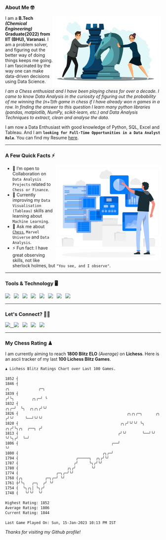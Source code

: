 ### About Me 🤓
<img align="right" alt="Coding" width="350" src="https://github.com/Laxman-Lakhan/Laxman-Lakhan/blob/master/Assets/Chess_Vector.jpg">   

I am a **B.Tech** _**(Chemical Engineering)**_ **Graduate(2022) from IIT (BHU), Varanasi**. I am a problem solver, and figuring out the better way of doing things keeps me going. I am fascinated by the way one can make data-driven decisions using Data Science. 

_I am a Chess enthusiast and I have been playing chess for over a decade. I came to know Data Analysis in the curiosity of figuring out the probability of me winning the (n+1)th game in chess if I have already won n games in a row. In finding the answer to this question I learn many python libraries (pandas, matplotlib, NumPy, scikit-learn, etc.) and Data Analysis Techniques to extract, clean and analyse the data._

I am now a Data Enthusiast with good knowledge of Python, SQL, Excel and Tableau. And I am **`looking for Full-Time Opportunities in a Data Analyst Role`**. You can find my Resume
 [here](https://drive.google.com/file/d/1UIOoogRLj5eGQFQBkuvMmTISZVdl2Ok7/view?usp=sharing).


---

### A Few Quick Facts ⚡️
<img align="right" alt="Coding" width="340" src="https://github.com/Laxman-Lakhan/Laxman-Lakhan/blob/master/Assets/Data_Vector.jpg">   

- 🤝 I’m open to Collaboration on `Data Analysis Projects` related to `Chess or Finance`.
- 📖 Currently improving my `Data Visualisation (Tableau)` skills and learning about `Machine Learning`.
- 💬 Ask me about [`Chess`](https://lichess.org/@/YourKingIsInDanger), `Marvel Universe` and `Data Analysis`.
- ⚡️ Fun fact: I have great observing skills, not like sherlock holmes, but `"You see, and I observe"`.

---
### Tools & Technology 🖥

<img src="https://img.shields.io/badge/Python-white?logo=Python&logoColor=ColorName&style=ShieldStyle" /> &nbsp;
<img src="https://img.shields.io/badge/MySQL-white?logo=MySQL&logoColor=ColorName&style=ShieldStyle" /> &nbsp;
<img src="https://img.shields.io/badge/Tableau-white?logo=Tableau&logoColor=ColorName&style=ShieldStyle" /> &nbsp;
<img src="https://img.shields.io/badge/Excel-white?logo=Microsoft+Excel&logoColor=196F3D&style=ShieldStyle" /> &nbsp;
<img src="https://img.shields.io/badge/Jupyter-white?logo=Jupyter&logoColor=ColorName&style=ShieldStyle" /> &nbsp;
<img src="https://img.shields.io/badge/pandas-white?logo=Pandas&logoColor=000080&style=ShieldStyle" /> &nbsp;
<img src="https://img.shields.io/badge/numpy-white?logo=Numpy&logoColor=85C1E9&style=ShieldStyle" /> &nbsp;
<img src="https://img.shields.io/badge/scikit learn-white?logo=Scikit+Learn&logoColor=ColorName&style=ShieldStyle" /> &nbsp;



---

### Let's Connect? 🫳🏻

<a href="mailto:laxmansingh.lakhan@gmail.com"> <img src="https://img.icons8.com/fluent/48/000000/gmail.png" width="3.5%"/> &nbsp;
[<img src="https://img.icons8.com/color/48/000000/linkedin.png" width="3.5%"/>](https://www.linkedin.com/in/laxman-lakhan/)  &nbsp;
[<img src="https://img.icons8.com/fluent/48/000000/facebook-new.png" width="3.5%"/>](https://www.facebook.com/s.laxmanlakhan/)  &nbsp;
[<img src="https://img.icons8.com/fluent/48/000000/instagram-new.png" width="3.5%"/>](https://www.instagram.com/laxman.lakhan/)  &nbsp;
[<img src="https://img.icons8.com/color/48/000000/twitter.png" width="3.5%"/>](https://twitter.com/laxman__lakhan)  &nbsp;

 ---
  
### My Chess Rating ♟
  
I am currently aiming to reach **1800 Blitz ELO** *(Average)* on **Lichess**. Here is an ascii tracker of my last **100 Lichess Blitz Games**.

  ```
  ♟︎ 𝙻𝚒𝚌𝚑𝚎𝚜𝚜 𝙱𝚕𝚒𝚝𝚣 𝚁𝚊𝚝𝚒𝚗𝚐𝚜 𝙲𝚑𝚊𝚛𝚝 𝚘𝚟𝚎𝚛 𝙻𝚊𝚜𝚝 𝟷00 𝙶𝚊𝚖𝚎𝚜.
  
1852 ┤
1846 ┤                                                                                 ╭╮             ╭─╮
1839 ┤                                                                                ╭╯╰╮        ╭╮╭─╯ ╰
1832 ┤                                                                            ╭╮╭─╯  ╰╮  ╭╮╭╮╭╯╰╯
1826 ┤                                                 ╭╮╭╮╭─╮      ╭╮           ╭╯╰╯     ╰──╯╰╯╰╯
1820 ┤                                              ╭╮╭╯╰╯╰╯ ╰╮  ╭╮╭╯╰╮╭╮  ╭──╮ ╭╯
1813 ┤                                             ╭╯╰╯       ╰──╯╰╯  ╰╯╰╮╭╯  ╰─╯
1806 ┤                                          ╭──╯                     ╰╯
1800 ┤                                      ╭╮╭─╯
1794 ┤                          ╭─────╮  ╭╮╭╯╰╯
1787 ┤                         ╭╯     ╰╮╭╯╰╯
1780 ┤                      ╭╮╭╯       ╰╯
1774 ┤                 ╭─╮╭─╯╰╯
1768 ┤╭╮          ╭─╮╭─╯ ╰╯
1761 ┼╯╰╮   ╭─╮  ╭╯ ╰╯
1754 ┤  ╰╮╭╮│ ╰╮╭╯
1748 ┤   ╰╯╰╯  ╰╯ 

Highest Rating: 1852
Average Rating: 1806
Current Rating: 1844 

Last Game Played On: Sun, 15-Jan-2023 10:13 PM IST
  ```
  
  
*Thanks for visiting my Github profile!*
